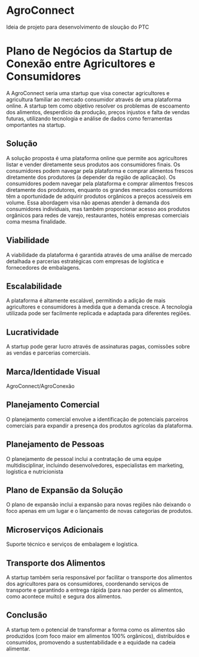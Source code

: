 # AgroConnect
Ideia de projeto para desenvolvimento de sloução do PTC

# Plano de Negócios da Startup de Conexão entre Agricultores e Consumidores

A AgroConnect seria uma startup que visa conectar agricultores e agricultura familiar ao mercado consumidor através de uma plataforma online. A startup tem como objetivo resolver os problemas de escoamento dos alimentos, desperdício da produção, preços injustos e falta de vendas futuras, utilizando tecnologia e análise de dados como ferramentas omportantes na startup.

## Solução

A solução proposta é uma plataforma online que permite aos agricultores listar e vender diretamente seus produtos aos consumidores finais. Os consumidores podem navegar pela plataforma e comprar alimentos frescos diretamente dos produtores (a depender da região de aplicação). Os consumidores podem navegar pela plataforma e comprar alimentos frescos diretamente dos produtores, enquanto os grandes mercados consumidores têm a oportunidade de adquirir produtos orgânicos a preços acessíveis em volume. Essa abordagem visa não apenas atender à demanda dos consumidores individuais, mas também proporcionar acesso aos produtos orgânicos para redes de varejo, restaurantes, hotéis empresas comerciais coma  mesma finalidade.

## Viabilidade

A viabilidade da plataforma é garantida através de uma análise de mercado detalhada e parcerias estratégicas com empresas de logística e fornecedores de embalagens.

## Escalabilidade

A plataforma é altamente escalável, permitindo a adição de mais agricultores e consumidores à medida que a demanda cresce. A tecnologia utilizada pode ser facilmente replicada e adaptada para diferentes regiões.

## Lucratividade

A startup pode gerar lucro através de assinaturas pagas, comissões sobre as vendas e parcerias comerciais.

## Marca/Identidade Visual

AgroConnect/AgroConexão

## Planejamento Comercial

O planejamento comercial envolve a identificação de potenciais parceiros comerciais para expandir a presença dos produtos agrícolas da plataforma.

## Planejamento de Pessoas

O planejamento de pessoal inclui a contratação de uma equipe multidisciplinar, incluindo desenvolvedores, especialistas em marketing, logística e nutricionista


## Plano de Expansão da Solução

O plano de expansão inclui a expansão para novas regiões não deixando o foco apenas em um lugar e o lançamento de novas categorias de produtos.

## Microserviços Adicionais

 Suporte técnico e serviços de embalagem e logística.

## Transporte dos Alimentos

A startup também seria responsável por facilitar o transporte dos alimentos dos agricultores para os consumidores, coordenando serviços de transporte e garantindo a entrega rápida (para nao perder os alimentos, como acontece muito) e segura dos alimentos.

## Conclusão

A startup tem o potencial de transformar a forma como os alimentos são produzidos (com foco maior em alimentos 100% orgânicos), distribuídos e consumidos, promovendo a sustentabilidade e a equidade na cadeia alimentar.
